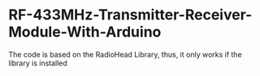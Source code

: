 # RF-433MHz-Transmitter-Receiver-Module-With-Arduino
The code is based on the RadioHead Library, thus, it only works if the library is installed
